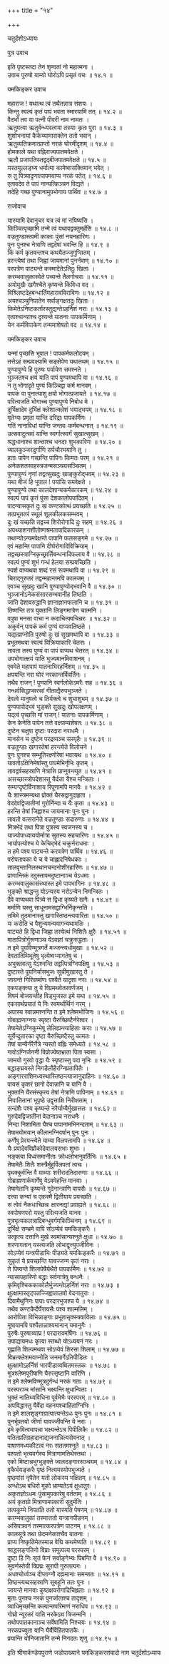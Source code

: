 +++
title = "१४"

+++

चतुर्दशोऽध्यायः  

पुत्र उवाच  

इति पृष्टस्तदा तेन शृण्वतां नो महात्मना  ।  
उवाच पुरुषो याम्यो घोरोऽपि प्रसृतं वचः  ॥ १४.१ ॥  

यमकिङ्कर उवाच  

महाराज ! यथात्थ त्वं तथैतन्नात्र संशयः  ।  
किन्तु स्वल्पं कृतं पापं भवता स्मारयामि तत् ॥ १४.२ ॥  
वैदर्भो तव या पत्नी पीवरी नाम नामतः  ।  
ऋतुमत्या ऋतुर्वन्ध्यस्त्वया तस्याः कृतः पुरा  ॥ १४.३ ॥  
शुशोभनायां कैकेय्यामासक्तेन ततो भवान्  ।  
ऋतुव्यतिक्रमात्प्राप्तो नरकं घोरमीदृशम्  ॥ १४.४ ॥  
होमकाले यथा वह्निराज्यपातमवेक्षते  ।  
ऋतौ प्रजापतिस्तद्वद्बीजपातमवेक्षते  ॥ १४.५ ॥  
यस्तमुल्लङ्घ्य धर्मात्मा कामेष्वासक्तिमान् भवेत् ।  
स तु पित्र्यादृणात्पापमवाप्य नरकं पतेत् ॥ १४.६ ॥  
एतावदेव ते पापं नान्यत्किञ्चन विद्यते  ।  
तदेहि गच्छ पुण्यानामुपभोगाय पार्थिव  ॥ १४.७ ॥  

राजोवाच  

यास्यामि देवानुचर यत्र त्वं मां नयिष्यसि  ।  
किञ्चित्पृच्छामि तन्मे त्वं यथावद्वक्तुमर्हसि  ॥ १४.८ ॥  
वज्रतुण्डास्त्वमी काकाः पुंसां नयनहारिणः  ।  
पुनः पुनश्च नेत्राणि तद्वदेषां भवन्ति हि  ॥ १४.९ ॥  
किं कर्म कृतवन्तश्च कथयैतज्जुगुप्सितम्  ।  
हरन्त्येषां तथा जिह्वां जायमानां पुनर्नवाम्  ॥ १४.१० ॥  
परपत्रेण पाट्यन्ते कस्मादेतेऽतिदुः खिताः  ।  
करम्भवालुकास्वेते पच्यन्ते तैलगोचराः  ॥ १४.११ ॥  
अयोमुखैः खगैश्चैते कृष्यन्ते किंविधा वद  ।  
विश्र्लिष्टदेहबन्धार्तिमहारावविराविणः  ॥ १४.१२ ॥  
अयश्चञ्चुनिपातेन सर्वाङ्गक्षतदुः खिताः  ।  
किमेतेऽनिष्टकर्तारस्तुद्यन्तेऽहर्निशं नराः  ॥ १४.१३ ॥  
एताश्चान्याश्च दृश्यन्ते यातनाः पापकर्मिणाम्  ।  
येन कर्मविपाकेण तन्ममाशेषतो वद  ॥ १४.१४ ॥  

यमकिङ्कर उवाच  

यन्मां पृच्छसि भूपाल ! पापकर्मफलोदयम्  ।  
तत्तेऽहं सम्प्रवक्ष्यामि सङ्क्षेपेण यथातथम्  ॥ १४.१५ ॥  
पुण्यापुण्ये हि पुरुषः पर्यायेण समश्नते  ।  
भुञ्जतश्च क्षयं याति पापं पुण्यमथापि वा  ॥ १४.१६ ॥  
न तु भोगादृते पुण्यं किञ्चिद्वा कर्म मानवम्  ।  
पापकं वा पुनात्याशु क्षयो भोगात्प्रजायते  ॥ १४.१७ ॥  
परित्यजति भोगाच्च पुण्यापुण्ये निबोध मे  ।  
दुर्भिक्षादेव दुर्भिक्षं क्लेशात्क्लेशं भयाद्भयम्  ॥ १४.१८ ॥  
मृतेभ्यः प्रमृता यान्ति दरिद्राः पापकर्मिणः  ।  
गतिं नानाविधां यान्ति जन्तवः कर्मबन्धनात् ॥ १४.१९ ॥  
उत्सवादुत्सवं यान्ति स्वर्गात्स्वर्गं सुखात्सुखम्  ।  
श्रद्धधानाश्च शान्ताश्च धनदाः शुभकारिणः  ॥ १४.२० ॥  
व्यालकुञ्जरदुर्गाणि सर्पचौरभयानि तु  ।  
हताः पापेन गच्छन्ति पापिनः किमतः परम्  ॥ १४.२१ ॥  
अनेकशतसाहस्त्रजन्मसञ्चयसञ्चितम्  ।  
पुण्यापुण्यं नृणां तद्वत्सुखदुः खाङ्कुरोद्भवम्  ॥ १४.२३ ॥  
यथा बीजं हि भूपाल ! पयांसि समवेक्षते  ।  
पुण्यापुण्ये तथा कालदेशान्यकर्मकारकम्  ॥ १४.२४ ॥  
स्वल्पं पापं कृतं पुंसा देशकालोपपादितम्  ।  
पादन्यासकृतं दुः खं कण्टकोत्थं प्रयच्छति  ॥ १४.२५ ॥  
तत्प्रभूततरं स्थूलं शूलकीलकसम्भवम्  ।  
दुः खं यच्छति तद्वच्च शिरोरोगादि दुः सहम्  ॥ १४.२६ ॥  
अपथ्याशनशीतोष्णश्रमतापादिकारकम्  ।  
तथान्योऽन्यमपेक्षन्ते पापानि फलसङ्गमे  ॥ १४.२७ ॥  
एवं महान्ति पापानि दीर्घरोगादिविक्रियाम्  ।  
तद्वच्छस्त्राग्निकृच्छ्रार्तिबन्धनादिफलाय वै  ॥ १४.२८ ॥  
स्वल्पं पुण्यं शुभं गन्धं हेलया सम्प्रयच्छिति  ।  
स्पर्श वाप्यथवा शब्दं रसं रूपमथापि वा  ॥ १४.२९ ॥  
चिराद्गुरुतरं तद्वन्महान्तमपि कालजम्  ।  
एवञ्च सुखदुः खानि पुण्यापुण्योद्भवानि वै  ॥ १४.३० ॥  
भुञ्जानोऽनेकसंसारसम्भवानीह तिष्ठति  ।  
जाति देशावरुद्धानि ज्ञानाज्ञानफलानि च  ॥ १४.३१ ॥  
तिष्णन्ति तत्र युक्तानि लिङ्गमात्रेण चात्मनि  ।  
वपुषा मनसा वाचा न कदाचित्क्वचिन्नरः  ॥ १४.३२ ॥  
अकुर्वन् पापकं कर्म पुण्यं वाप्यवतिष्ठते  ।  
यद्यत्प्राप्नोति पुरुषो दुः खं सुखमथापि वा  ॥ १४.३३ ॥  
प्रभूतमथवा स्वल्पं विक्रियाकारि चेतसः  ।  
तावता तस्य पुण्यं वा पापं वाप्यथ चेतरत् ॥ १४.३४ ॥  
उपभोगात्क्षयं याति भुज्यमानमिवाशनम्  ।  
एवमेते महापापं यातनाभिरहर्निशम्  ॥ १४.३५ ॥  
क्षपयन्ति नरा घोरं नरकान्तर्विवर्तिनः  ।  
तथैव राजन् ! पुण्यानि स्वर्गलोकेऽमरैः सह  ॥ १४.३६ ॥  
गन्धर्वसिद्धाप्सरसां गीताद्यैरुपभुञ्जते  ।  
देवत्वे मानुषत्वे च तिर्यक्त्वे च शुभाशुभम्  ॥ १४.३७ ॥  
पुण्यपापोद्भवं भुङ्क्ते सुखदुः खोपलक्षणम्  ।  
यद्त्वं पृच्छसि मां राजन् ! यातनाः पापकर्मिणाम्  ।  
केन केनेति पापेन तत्ते वक्ष्याम्यशेषतः  ॥ १४.३८ ॥  
दुष्टेन चक्षुषा दृष्टाः परदारा नराधमैः  ।  
मानसेन च दुष्टेन परद्रव्यञ्च सस्पृहैः  ॥ १४.३९ ॥  
वज्रतुण्डाः खगास्तेषां हरन्त्येते विलोचने  ।  
पुनः पुनश्च सम्भूतिरक्ष्णोरेषां भवत्यथ  ॥ १४.४० ॥  
यावतोऽक्षिनिमेषांस्तु पापमेभिर्नृभिः कृतम्  ।  
तावद्वर्षसहस्राणि नेत्रात्ति प्राप्नुवन्त्युत  ॥ १४.४१ ॥  
असच्छास्त्रोपदेशास्तु यैर्दत्ता यैश्च मन्त्रिताः  ।  
सम्यग्दृष्टेर्विनाशाय रिपूणामपि मानवैः  ॥ १४.४२ ॥  
यैः शास्त्रमन्यथा प्रोक्तं यैरसद्वागुदाहृता  ।  
वेददेवद्विजातीनां गुरोर्निन्दा च यैः कृता  ॥ १४.४३ ॥  
हरन्ति तेषां जिह्वाश्च जायमानाः पुनः पुनः  ।  
तावतो वत्सरानेते वज्रतुण्डाः सदारुणाः  ॥ १४.४४ ॥  
मित्रभेदं तथा पित्रा पुत्रस्य स्वजनस्य च  ।  
याज्योपाध्याययोर्मात्रा सुतस्य सहचारिणः  ॥ १४.४५ ॥  
भार्यापत्योश्च ये केचिद्भेदं चक्रुर्नराधमाः  ।  
त हमे पश्य पाट्यन्ते करपत्रेण पार्थिव  ॥ १४.४६ ॥  
परोपतापका ये च ये चाह्लादनिषेधकाः  ।  
तालवृन्तानिलस्थानचन्दनोशीरहारिणः  ॥ १४.४७ ॥  
प्राणान्तिकं ददुस्तापमदुष्टानाञ्च येऽधमाः  ।  
करम्भवालुकासंस्थास्त इमे पापभागिनः  ॥ १४.४८ ॥  
भुङ्क्ते श्राद्धन्तु योऽन्यस्य नरोऽन्येन निमन्त्रितः  ।  
दैवे वाप्यथवा पित्र्ये स द्विधा कृष्यते खगैः  ॥ १४.४९ ॥  
मर्माणि यस्तु साधूनामसद्वाग्भिर्निकृन्तति  ।  
तमिमे तुदमानास्तु खगास्तिष्ठन्त्यवारिता  ॥ १४.५० ॥  
यः करोति च पैशुन्यमन्यवागन्यथामतिः  ।  
पाट्यते हि द्विधा जिह्वा तस्येत्थं निशितैः क्षुरैः  ॥ १४.५१ ॥  
मातापित्रोर्गुरूणाञ्च येऽवज्ञां चक्रुरुद्धताः  ।  
त इमे पूयविण्मूत्रगर्ते मज्जन्त्यधोमुखाः  ॥ १४.५२ ॥  
देवतातिथिभूतेषु भृत्येष्वभ्यागतेषु च  ।  
अभुक्तवत्सु येऽश्नन्ति तद्वत्पित्रग्निपक्षिषु  ॥ १४.५३ ॥  
दुष्टास्ते पूयनिर्यासभुजः सूचीमुखास्तु ते  ।  
जायन्ते गिरिवर्ष्माणः पश्यैते यादृशा नराः  ॥ १४.५४ ॥  
एकपङ्क्त्या तु ये विप्रमथवेतरवर्णजम्  ।  
विषमं बोजयन्तीह विड्भुजस्त इमे यथा  ॥ १४.५५ ॥  
एकसार्थप्रयातं ये निः स्वमर्थार्थिनं नरम्  ।  
अपास्य स्वान्नमश्नन्ति त इमे श्लेष्मभोजिनः  ॥ १४.५६ ॥  
गोबाह्मणाग्नयः स्पृष्टा यैरुच्छिष्टैर्नरेश्वर  ।  
तेषामेतेऽग्निकुम्भेषु लेलिह्यन्त्याहिताः कराः  ॥ १४.५७ ॥  
सूर्येन्दुतारका दृष्टा यैरुच्छिष्टैस्तु कामतः  ।  
तेषां याम्यैर्नरैर्नेत्रे न्यस्तो वह्निः समेध्यते  ॥ १४.५८ ॥  
गावोऽग्निर्जननी विप्रोज्येष्ठभ्राता पिता स्वसा  ।  
जामयो गुरवो वृद्धा यैः स्पृष्टास्तु पदा नृभिः  ॥ १४.५९ ॥  
बद्धाङ्घ्रयस्ते निगडैलौहैरग्निप्रतापितैः  ।  
अङ्गारराशिमध्यस्थास्तिष्ठन्त्याजानुदाहिनः  ॥ १४.६० ॥  
पायसं कृशरं छागो देवान्नानि च यानि वै  ।  
भुक्तानि यैरसंस्कृत्य तेषां नेत्राणि पापिनाम्  ॥ १४.६१ ॥  
निपातितानां भूपृष्ठे उद्वृत्ताक्षि निरीक्षताम्  ।  
सन्दंशैः पश्य कृष्यन्ते नरैर्याम्यैर्मुखात्ततः  ॥ १४.६२ ॥  
गुरुदेवद्विजातीनां वेदानाञ्च नराधमैः  ।  
निन्दा निशामिता यैश्च पापानामभिनन्दताम्  ॥ १४.६३ ॥  
तेषामयोमयान् कीलानग्निवर्षान् पुनः पुनः  ।  
कर्णेषु प्रेरयन्त्येते याम्या विलपतामपि  ॥ १४.६४ ॥  
यैः प्रपादेवविप्रौकोदेवालयसभाः शुभाः  ।  
भङ्क्त्वा विध्वंसमानीताः क्रोधलोभानुवर्तिभिः  ॥ १४.६५ ॥  
तेषामेतैः शितैः शस्त्रैर्मुहुर्विलपतां त्वचः  ।  
पृथक्कुर्वन्ति वै याम्याः शरीरादतिदारुणाः  ॥ १४.६६ ॥  
गोब्राह्मणार्कमार्गेषु येऽवमेहन्ति मानवाः  ।  
तेषामेतानि कृष्यन्ते गुदेनान्त्राणि वायसैः  ॥ १४.६७ ॥  
दत्त्वा कन्यां च एकस्मै द्वितीयाय प्रयच्छति  ।  
स त्वेवं नैकधाच्छिन्नः क्षारनद्यां प्रवाह्यते  ॥ १४.६८ ॥  
स्वपोषणपरो यस्तु परित्यजति मानवः  ।  
पुत्रभृत्यकलत्रादिबन्धुवर्गमकिञ्चिनम्  ॥ १४.६९ ॥  
दुर्भिक्षे सम्भ्रमे वापि सोऽप्येवं यमकिङ्करैः  ।  
उत्कृत्य दत्तानि मुखे स्वमांसान्यश्नुते क्षुधा  ॥ १४.७० ॥  
शरणागतान् यस्त्यजति लोभाद्वृत्त्युपजीविनः  ।  
सोऽप्येवं यन्त्रपीडाभिः पीड्यते यमकिङ्करैः  ॥ १४.७१ ॥  
सुकृतं ये प्रयच्छन्ति यावज्जन्म कृतं नराः  ।  
ते पिष्यन्ते शिलापेषैर्यथैते पापकर्मिणः  ॥ १४.७२ ॥  
न्यासापहारिणो बद्धाः सर्वगात्रेषु बन्धनैः  ।  
कृमिवृश्चिककाकोलैर्भुज्यन्तेऽहर्निशं नराः  ॥ १४.७३ ॥  
क्षुत्क्षामास्तृट्पतज्जिह्वातालवो वेदनातुराः  ।  
दिवामैथुनिनः पापाः परदारभुजश्च ये  ॥ १४.७४ ॥  
तथैव कण्टकैर्देर्घैरायसैः पश्य शाल्मलिम्  ।  
आरोपिता विभिन्नाङ्गाः प्रभूतासृक्स्त्रवाविलाः  ॥ १४.७५ ॥  
मूषायामपि पश्यैतान्नाश्यमानान् यमानुगैः  ।  
पुरुषैः पुरुषाव्याघ्र ! परदारावमर्षिणः  ॥ १४.७६ ॥  
उपाद्यायमधः कृत्वा स्तब्धो योऽध्ययनं नरः  ।  
गृह्णाति शिल्पमथवा सोऽप्येवं शिरसा शिलाम्  ॥ १४.७७ ॥  
बिभ्रत्क्लेशमवाप्नोति जनमार्गेऽतिपीडितः  ।  
क्षुत्क्षामोऽहर्निशं भारपीडाव्यथितमस्तकः  ॥ १४.७८ ॥  
मूत्रश्लेष्मपूरीषाणि यैरुत्सृष्टानि वारिणि  ।  
त इमे श्लेष्मविण्मूत्रदुर्गन्धं नरकं गताः  ॥ १४.७९ ॥  
परस्परञ्च मांसानि भक्ष्यन्ति क्षुधान्विताः  ।  
भुक्तं नातिथ्यविधिना पूर्वमेभैः परस्परम्  ॥ १४.८० ॥  
अपविद्धास्तु यैर्वेदा वहनयश्चाहिताग्निभिः  ।  
त इमे शालशृङ्गाग्रात्पात्यन्तेऽधः पुनः पुनः  ॥ १४.८१ ॥  
पुनर्भूपतयो जीर्णा यावज्जीवन्ति ये नराः  ।  
इमे कृमित्वमापन्ना भक्ष्यन्तेऽत्र पिपीलिकैः  ॥ १४.८२ ॥  
पतितप्रतिग्रहादानाद्यजनान्नित्यसेवनात् ।  
पाषाणमध्यकीटत्वं नरः सततमश्नुते  ॥ १४.८३ ॥  
पश्यतो भृत्यवर्गस्य मित्राणामतिथेस्तथा  ।  
एको मिष्टान्नभुग्भुङ्क्ते ज्वलदङ्गारसञ्चयम्  ॥ १४.८४ ॥  
वृकैर्भयङ्करैः पृष्ठं नित्यमस्योपभुज्यते  ।  
पृष्ठमांसं नृपैतेन यतो लोकस्य भक्षितम्  ॥ १४.८५ ॥  
अन्धोऽथ बधिरो मूको भ्राम्यतेऽयं क्षुधातुरः  ।  
अकृतज्ञोऽधमः पुंसामुपकारेषु वर्तताम्  ॥ १४.८६ ॥  
अयं कृतघ्रो मित्राणामपकारी सुदुर्मतिः  ।  
तत्पकुम्भे निपतति ततो यास्यति पेषणम्  ॥ १४.८७ ॥  
करम्भवालुकां तस्मात्ततो यन्त्रानपीडनम्  ।  
असिपत्रवनं तस्मात्करपत्रेण पाटनम्  ॥ १४.८८ ॥  
कालसूत्रे तथा छेदमनेकाश्चैव यातनाः  ।  
प्राप्य निष्कृतिमेतस्मान्न वेद्मि कथमेष्यति  ॥ १४.८९ ॥  
श्राद्धसङ्गतिनो विप्राः समुत्पत्य परस्परम्  ।  
दुष्टा हि निः सृतं फेनं सर्वाङ्गेभ्यः पिबन्ति वै  ॥ १४.९० ॥  
सुवर्णस्तेयी विप्रघ्रः सुरापी गुरुतल्पगः  ।  
अधश्चोर्ध्वञ्च दीप्ताग्नौ दह्यमानाः समन्ततः  ॥ १४.९१ ॥  
तिष्ठन्त्यब्दसहस्राणि सुबहूनि ततः पुनः  ।  
जायन्ते मानवाः कुष्ठक्षयरोगादिचिह्नताः  ॥ १४.९२ ॥  
मृताः पुनश्च नरकं पुनर्जाताश्च तादृशम्  ।  
व्याधिमृच्छन्ति कल्पान्तपरिमाणं नराधिप  ॥ १४.९३ ॥  
गोघ्रो न्यूरतरं याति नरकेऽथ त्रिजन्मनि  ।  
तथोपपातकानाञ्च सर्वेषामिति निश्चयः  ॥ १४.९४ ॥  
नरकप्रच्युता यानि यैर्यैर्विहितपातकैः  ।  
प्रयान्ति योनिजातानि तन्मे निगदतः शृणु  ॥ १४.९५ ॥  

इति श्रीमार्कण्डेयपुराणे जडोपाख्याने यमकिङ्करसंवादो नाम चतुर्दशोऽध्यायः  
